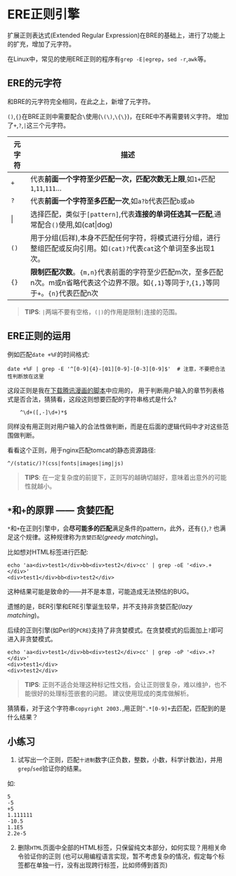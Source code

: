 # ERE正则引擎

扩展正则表达式(Extended Regular Expression)在BRE的基础上，进行了功能上的扩充，增加了元字符。

在Linux中，常见的使用ERE正则的程序有``grep -E|egrep``，``sed -r``,``awk``等。

## ERE的元字符

和BRE的元字符完全相同，在此之上，新增了元字符。

``()``,``{}``在BRE正则中需要配合``\``使用(``\(\)``,``\{\}``)，在ERE中不再需要转义字符。
增加了``+``,``?``,``|``这三个元字符。

   元字符   |               描述
---------- | ------------------------------------------------------------------
 ``+``     | 代表**前面一个字符至少匹配一次，匹配次数无上限**,如``1+``匹配`1`,`11`,`111`...
 ``?``     | 代表**前面一个字符至多匹配一次**,如``a?b``代表匹配``b``或``ab``
 &#124;    | 选择匹配，类似于``[pattern]``,代表**连接的单词任选其一匹配**,通常配合``()``使用,如(cat&#124;dog)
 ``()``    | 用于分组(后祥),本身不匹配任何字符，将模式进行分组，进行整组匹配或反向引用。如``(cat)?``代表``cat``这个单词至多出现1次。
 ``{}``    | **限制匹配次数**。``{m,n}``代表前面的字符至少匹配m次，至多匹配n次。m或n省略代表这个边界不限。如``{,1}``等同于``?``,``{1,}``等同于``+``。``{n}``代表匹配n次

> **TIPS**: ``|``两端不要有空格，``(|)``的作用是限制``|``连接的范围。

## ERE正则的运用

例如匹配``date +%F``的时间格式:

    date +%F | grep -E '^[0-9]{4}-[01][0-9]-[0-3][0-9]$'  # 注意，不要把合法性判断放在这里

这段正则是我在[下载腾讯漫画的脚本](https://github.com/abcfy2/getComic/blob/master/getComic.py#L176)中应用的，
用于判断用户输入的章节列表格式是否合法，猜猜看，这段这则想要匹配的字符串格式是什么?

```
    ^\d+([,-]\d+)*$
```

同样没有用正则对用户输入的合法性做判断，而是在后面的逻辑代码中才对这些范围做判断。

看看这个正则，用于nginx匹配tomcat的静态资源路径:

    ^/(static/)?(css|fonts|images|img|js)

> **TIPS**: 在一定复杂度的前提下，正则写的越确切越好，意味着出意外的可能性就越小。

## ``*``和``+``的原罪 —— 贪婪匹配

``*``和``+``在正则引擎中，会**尽可能多的匹配**满足条件的pattern，此外，还有``{}``,``?``
也满足这个规律。这种规律称为``贪婪匹配``(*greedy matching*)。

比如想对HTML标签进行匹配:
```
echo 'aa<div>test1</div>bb<div>test2</div>cc' | grep -oE '<div>.+</div>'
<div>test1</div>bb<div>test2</div>
```

这种结果可能是致命的——并不是本意，可能造成无法预估的BUG。

遗憾的是，BER引擎和ERE引擎诞生较早，并不支持非贪婪匹配(*lazy matching*)。

后续的正则引擎(如Perl的``PCRE``)支持了非贪婪模式。在贪婪模式的后面加上``?``即可进入非贪婪模式。
```
echo 'aa<div>test1</div>bb<div>test2</div>cc' | grep -oP '<div>.+?</div>'
<div>test1</div>
<div>test2</div>
```

> **TIPS**: 正则不适合处理这种标记性文档，会让正则很复杂，难以维护，也不能很好的处理标签嵌套的问题。
> 建议使用现成的类库做解析。

猜猜看，对于这个字符串``copyright 2003.``,用正则``^.*[0-9]+``去匹配，匹配到的是什么结果？

## 小练习

1. 试写出一个正则，匹配``十进制``数字(正负数，整数，小数，科学计数法)，并用``grep``/``sed``验证你的结果。

如:
```
5
-5
+5
1.111111
-10.5
1.1E5
2.2e-5
```

2. 删除``HTML``页面中全部的HTML标签，只保留纯文本部分，如何实现？用相关命令验证你的正则
(也可以用编程语言实现，暂不考虑复杂的情况，假定每个标签都在单独一行，没有出现跨行标签，比如师傅到首页)
